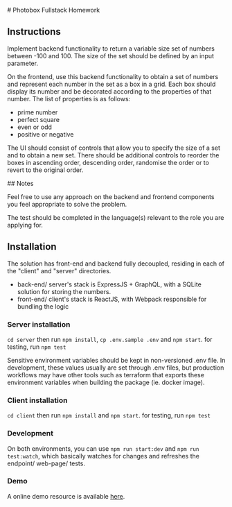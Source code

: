 # Photobox Fullstack Homework

## Instructions

Implement backend functionality to return a variable size set of numbers between -100 and 100.  The size of the set should be defined by an input parameter. 

On the frontend, use this backend functionality to obtain a set of numbers and represent each number in the set as a box in a grid. 
Each box should display its number and be decorated according to the properties of that number. The list of properties is as follows:

* prime number
* perfect square
* even or odd
* positive or negative

The UI should consist of controls that allow you to specify the size of a set and to obtain a new set. There should be additional 
controls to reorder the boxes in ascending order, descending order, randomise the order or to revert to the original order. 

## Notes

Feel free to use any approach on the backend and frontend components you feel appropriate to solve the problem.

The test should be completed in the language(s) relevant to the role you are applying for. 


## Installation

The solution has front-end and backend fully decoupled, residing in each of the "client" and "server" directories.
- back-end/ server's stack is ExpressJS + GraphQL, with a SQLite solution for storing the numbers.
- front-end/ client's stack is ReactJS, with Webpack responsible for bundling the logic

### Server installation

```cd server``` then run ```npm install```, ```cp .env.sample .env``` and ```npm start```.
for testing, run ```npm test```

Sensitive environment variables should be kept in non-versioned .env file. In development, these values usually are set
through .env files, but production workflows may have other tools such as terraform that exports these environment
variables when building the package (ie. docker image).

### Client installation

```cd client``` then run ```npm install``` and ```npm start```. for testing, run ```npm test```

### Development

On both environments, you can use ```npm run start:dev``` and ```npm run test:watch```, which basically
watches for changes and refreshes the endpoint/ web-page/ tests.

### Demo

A online demo resource is available [here](http://pruteanu.uk:8080).
